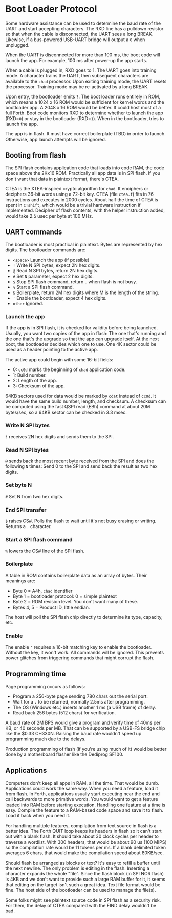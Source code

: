 # Boot Loader Protocol

Some hardware assistance can be used to determine the baud rate of the UART
and start accepting characters.
The RXD line has a pulldown resistor so that when the cable is
disconnected, the UART sees a long BREAK.
Likewise, if a bus-powered USB-UART bridge will output a `0`
when unplugged.

When the UART is disconnected for more than 100 ms, the boot code will
launch the app. For example, 100 ms after power-up the app starts.

When a cable is plugged in, RXD goes to 1. 
The UART goes into training mode.
A <space> character trains the UART, then subsequent characters are
available to the `chad` processor.
Upon exiting training mode, the UART resets the processor.
Training mode may be re-activated by a long BREAK.

Upon entry, the bootloader emits `?`.
The boot loader runs entirely in ROM, which means a 1024 x 16 ROM
would be sufficient for kernel words and the bootloader app.
A 2048 x 16 ROM would be better. It could host most of a full Forth.
Boot code monitors RXD to determine whether to launch the app (RXD=`0`)
or stay in the bootloader (RXD=`1`). When in the bootloader, <space>
tries to launch the app. 

The app is in flash.
It must have correct boilerplate (TBD) in order to launch.
Otherwise, app launch attempts will be ignored.

## Booting from flash

The SPI flash contains application code that loads into code RAM,
the code space above the 2Kx16 ROM.
Practically all app data is in SPI flash.
If you don't want that data in plaintext format, there's CTEA.

CTEA is the XTEA-inspired crypto algorithm for `chad`.
It enciphers or deciphers 36-bit words using a 72-bit key.
CTEA (file `ctea.f`) fits in 76 instructions and executes in 2000 cycles.
About half the time of CTEA is spent in `CTshift`,
which would be a trivial hardware instruction if implemented.
Decipher of flash contents, with the helper instruction added,
would take 2.5 usec per byte at 100 MHz.

## UART commands

The bootloader is most practical in plaintext.
Bytes are represented by hex digits.
The bootloader commands are:

- `<space>` Launch the app (if possible)
- `!` Write N SPI bytes, expect 2N hex digits.
- `@` Read N SPI bytes, return 2N hex digits.
- `#` Set `N` parameter, expect 2 hex digits.
- `$` Stop SPI flash command, return `.` when flash is not busy.
- `%` Start a SPI flash command.
- `&` Boilerplate, return 2M hex digits where M is the length of the string.
- `'` Enable the bootloader, expect 4 hex digits.
- `other` Ignored.

### Launch the app

If the app is in SPI flash, it is checked for validity before being launched.
Usually, you want two copies of the app in flash: The one that's running and
the one that's the upgrade so that the app can upgrade itself.
At the next boot, the bootloader decides which one to use.
One 4K sector could be used as a header pointing to the active app.

The active app could begin with some 16-bit fields:
- 0: `cc0d` marks the beginning of `chad` application code.
- 1: Build number.
- 2: Length of the app.
- 3: Checksum of the app.

64KB sectors used for data would be marked by `cdat` instead of `cc0d`.
It would have the same build number, length, and checksum.
A checksum can be computed using the fast QSPI read (EBh) command at about
20M bytes/sec, so a 64KB sector can be checked in 3.3 msec.

### Write N SPI bytes

`!` receives 2N hex digits and sends them to the SPI.

### Read N SPI bytes

`@` sends back the most recent byte received from the SPI and does the following
`N` times: Send 0 to the SPI and send back the result as two hex digits. 

### Set byte N

`#` Set N from two hex digits.

### End SPI transfer

`$` raises CS#.
Polls the flash to wait until it's not busy erasing or writing.
Returns a `.` character.

### Start a SPI flash command

`%` lowers the CS# line of the SPI flash.

### Boilerplate

A table in ROM contains boilerplate data as an array of bytes.
Their meanings are:

- Byte 0 = A4h, `chad` identifier
- Byte 1 = bootloader protocol: 0 = simple plaintext
- Byte 2 = ROM revision level. You don't want many of these.
- Bytes 4, 5 = Product ID, little endian.

The host will poll the SPI flash chip directly to determine its type,
capacity, etc. 

### Enable

The enable `'` requires a 16-bit matching key to enable the bootloader.
Without the key, it won't work. All commands will be ignored.
This prevents power glitches from triggering commands that might
corrupt the flash.

## Programming time

Page programming occurs as follows:

- Program a 256-byte page sending 780 chars out the serial port.
- Wait for a `.` to be returned, normally 2.5ms after programming.
- The OS (Windows etc.) inserts another 1 ms (a USB frame) of delay.
- Read back 256 bytes (512 chars) for verification.

A baud rate of 2M BPS would give a program and verify time of 40ms per KB,
or 40 seconds per MB.
That can be supported by a USB-FS bridge chip like the $0.33 CH330N.
Raising the baud rate wouldn't speed up programming much due to the delays.

Production programming of flash (if you're using much of it) would be
better done by a motherboard flasher like the Dediprog SF100.

## Applications

Computers don't keep all apps in RAM, all the time. That would be dumb.
Applications could work the same way.
When you need a feature, load it from flash.
In Forth, applications usually start executing near the end and call backwards
to more primitive words. 
You would want to get a feature loaded into RAM before starting execution.
Handling one feature at a time is easy.
Compile the feature to a RAM-based code space and save it to flash.
Load it back when you need it.

For handling multiple features,
compilation from text source in flash is a better idea.
The Forth QUIT loop keeps its headers in flash so it can't start out with a
blank flash.
It should take about 30 clock cycles per header to traverse a wordlist.
With 300 headers, that would be about 90 us (100 MIPS) so the compilation
rate would be 11 tokens per ms. If a blank delimited token averages 6 chars,
that would make the compilation speed about 80KB/sec.

Should flash be arranged as blocks or text?
It's easy to refill a buffer until the next newline.
The only problem is editing in the flash.
Inserting a character expands the whole "file".
Since the flash block (in SPI NOR flash) is 4KB and we don't want to provide
such a large RAM buffer for it, 
it seems that editing on the target isn't such a great idea.
Text file format would be fine.
The host side of the bootloader can be used to manage the file(s).

Some folks might see plaintext source code in SPI flash as a security risk.
For them, the delay of CTEA compared with the FIND delay wouldn't be bad.







